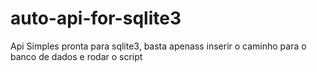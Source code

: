 # auto-api-for-sqlite3
Api Simples pronta para sqlite3, basta apenass inserir o caminho para o banco de dados e rodar o script
